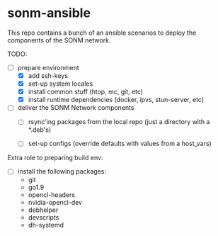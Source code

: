 sonm-ansible
============

This repo contains a bunch of an ansible scenarios to
deploy the components of the SONM network.


TODO:

- [ ] prepare environment
    - [x] add ssh-keys
    - [x] set-up system locales
    - [x] install common stuff (htop, mc, git, etc)
    - [x] install runtime dependencies (docker, ipvs, stun-server, etc) 

- [ ] deliver the SONM Network components
    - [ ] rsync'ing packages from the local repo (just a directory with a *.deb's)
    - [ ] set-up configs (override defaults with values from a host_vars)


Extra role to preparing build env:
- [ ] install the following packages:
    - git
    - go1.9
    - opencl-headers
    - nvidia-opencl-dev
    - debhelper
    - devscripts
    - dh-systemd

